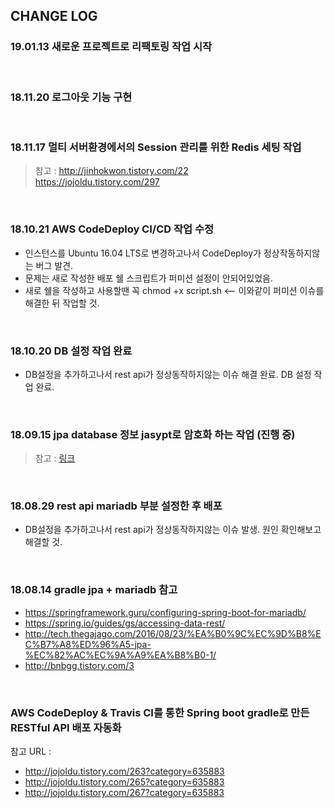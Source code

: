 ## CHANGE LOG

### 19.01.13 새로운 프로젝트로 리팩토링 작업 시작

<br>

### 18.11.20 로그아웃 기능 구현 

<br>

### 18.11.17 멀티 서버환경에서의 Session 관리를 위한 Redis 세팅 작업 
> 참고 : http://jinhokwon.tistory.com/22 <br> https://jojoldu.tistory.com/297

<br>

### 18.10.21 AWS CodeDeploy CI/CD 작업 수정
- 인스턴스를 Ubuntu 16.04 LTS로 변경하고나서 CodeDeploy가 정상작동하지않는 버그 발견. 
- 문제는 새로 작성한 배포 쉘 스크립트가 퍼미션 설정이 안되어있었음.
- 새로 쉘을 작성하고 사용할땐 꼭 chmod +x script.sh <-- 이와같이 퍼미션 이슈를 해결한 뒤 작업할 것.


<br>

### 18.10.20 DB 설정 작업 완료
- DB설정을 추가하고나서 rest api가 정상동작하지않는 이슈 해결 완료. DB 설정 작업 완료.

<br>

### 18.09.15 jpa database 정보 jasypt로 암호화 하는 작업 (진행 중)
> 참고 : <a href="https://justinrodenbostel.com/2014/06/06/part-5a-additional-credential-security-spring-data-jpa-jasypt/">링크</a>

<br>

### 18.08.29 rest api mariadb 부분 설정한 후 배포 
- DB설정을 추가하고나서 rest api가 정상동작하지않는 이슈 발생. 원인 확인해보고 해결할 것.

<br>

### 18.08.14 gradle jpa + mariadb 참고
- https://springframework.guru/configuring-spring-boot-for-mariadb/
- https://spring.io/guides/gs/accessing-data-rest/
- http://tech.thegajago.com/2016/08/23/%EA%B0%9C%EC%9D%B8%EC%B7%A8%ED%96%A5-jpa-%EC%82%AC%EC%9A%A9%EA%B8%B0-1/
- http://bnbgg.tistory.com/3

<br>

### AWS CodeDeploy & Travis CI를 통한 Spring boot gradle로 만든 RESTful API 배포 자동화 
참고 URL : 
- http://jojoldu.tistory.com/263?category=635883
- http://jojoldu.tistory.com/265?category=635883
- http://jojoldu.tistory.com/267?category=635883

   